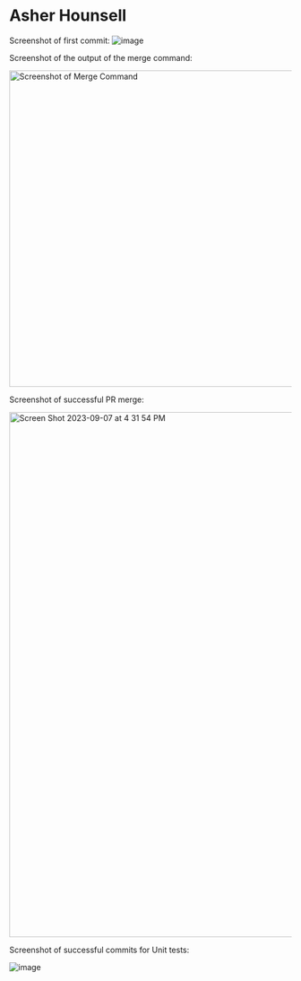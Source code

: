 # Asher Hounsell

Screenshot of first commit:
![image](https://github.com/AsherHounsell/ECE444-F2023-Assignment1/assets/61854862/9a493bc0-2a59-4724-ae95-78813c5a5588)

Screenshot of the output of the merge command:

<img width="564" alt="Screenshot of Merge Command" src="https://github.com/AsherHounsell/ECE444-F2023-Assignment1/assets/61854862/c67c1202-8c7b-4c9d-95cf-7ca5088d556f">

Screenshot of successful PR merge:

<img width="936" alt="Screen Shot 2023-09-07 at 4 31 54 PM" src="https://github.com/AsherHounsell/ECE444-F2023-Assignment1/assets/61854862/31c99538-675e-484d-af5d-885b16104e50">

Screenshot of successful commits for Unit tests:

![image](https://github.com/AsherHounsell/ECE444-F2023-Assignment1/assets/61854862/c3629e60-4c06-4747-80e6-c5d059626f4f)


